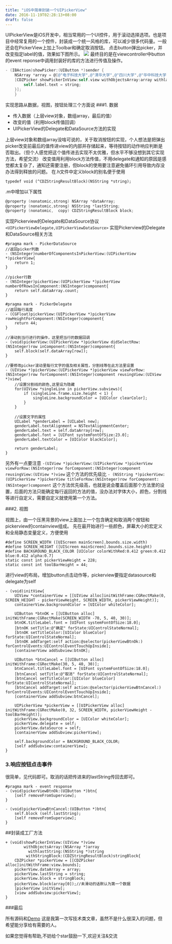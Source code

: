 ```yaml
---
title: "iOS中简单封装一个UIPickerView"
date: 2016-11-19T02:28:13+08:00
draft: false
---
```


UIPickerView是iOS开发中，相当常用的一个UI控件，用于滚动选择选项。也是项目中经常复用的一个控件，封装成一个统一风格的库，可以减少很多代码量。一般还会在PickerView上加上Toolbar和确定取消按钮。
点击button弹出picker，并改变指定label的值，效果如下图所示。
![](http://ww1.sinaimg.cn/large/006tNc79gw1f9wp3v4z00g30ku112agf.gif)
最终目的是在viewcontroller中button的event reponse中调用封装好的库的方法进行传值及操作。

```objectivec
- (IBAction)showPicker:(UIButton *)sender {
    NSArray *array = @[@"电子科技大学",@"清华大学",@"四川大学",@"华中科技大学",@"西安电子科技大学"];
    [CDZPicker showPickerInView:self.view withObjectsArray:array withlastString:self.label.text withStringBlock:^(NSString *string) {
        self.label.text = string;
    }];
    }
```

实现思路从数据，视图，按钮处理三个方面说
###1. 数据

* 传入数据（上层view对象，数组array，最后的值）
* 改变的值（利用block传值回调）
* UIPickerView的Delegate和DataSource方法的实现

上层view对象和数组array没啥可说的，关于取消按钮的实现，个人想法是把弹出picker改变前最后的值传进view的内部并存储起来，等待按钮的动作响应判断是否取出。（但个人感觉把这个值传进去实现不太优雅，但水平不够没想到其它实现方法，希望交流）
改变值用利用block方法传值，不用delegate和通知的原因是感觉都太复杂了，通知还需要注册，但block的使用要注意避免循环引用导致内存没办法得到释放的问题。
在.h文件中定义block的别名便于使用

`typedef void (^CDZStringResultBlock)(NSString *string);`

.m中增加以下属性

```objectivec
@property (nonatomic,strong) NSArray *dataArray;
@property (nonatomic,strong) NSString *lastString;
@property (nonatomic,  copy) CDZStringResultBlock block;
```
实现Pickerview的Delegate和DataSource协议
`<UIPickerViewDelegate,UIPickerViewDataSource>`
实现Pickerview的Delegate和DataSource相关方法

```
#pragma mark - PickerDataSource
//返回picker列数
- (NSInteger)numberOfComponentsInPickerView:(UIPickerView *)pickerView{
    return 1;
}

//picker行数
- (NSInteger)pickerView:(UIPickerView *)pickerView numberOfRowsInComponent:(NSInteger)component{
    return self.dataArray.count;
}
```

```
#pragma mark - PickerDelegate
//返回每行高度
- (CGFloat)pickerView:(UIPickerView *)pickerView rowHeightForComponent:(NSInteger)component{
    return 44;
}

//滑动到当行进行的操作，这里把当行的数据回调
- (void)pickerView:(UIPickerView *)pickerView didSelectRow:(NSInteger)row inComponent:(NSInteger)component{
    self.block(self.dataArray[row]);
}

//要修改picker滚动里每行文字的值及相关属性，分割线等在此方法里设置
- (UIView *)pickerView:(UIPickerView *)pickerView viewForRow:(NSInteger)row forComponent:(NSInteger)component reusingView:(UIView *)view{
    //设置分割线的颜色,这里设为隐藏
    for(UIView *singleLine in pickerView.subviews){
        if (singleLine.frame.size.height < 1) {
            singleLine.backgroundColor = [UIColor clearColor];
        }
    }
    
    //设置文字的属性
    UILabel *genderLabel = [UILabel new];
    genderLabel.textAlignment = NSTextAlignmentCenter;
    genderLabel.text = self.dataArray[row];
    genderLabel.font = [UIFont systemFontOfSize:23.0];
    genderLabel.textColor = [UIColor blackColor];

    return genderLabel;
}
```
另外有一点要注意
`-(UIView *)pickerView:(UIPickerView *)pickerView viewForRow:(NSInteger)row forComponent:(NSInteger)component reusingView:(UIView *)view`
这个方法的优先级比
`- (NSString *)pickerView:(UIPickerView *)pickerView titleForRow:(NSInteger)row forComponent:(NSInteger)component`
这个方法优先级高，也就是说会覆盖后面那个方法里的设置，后面的方法只能确定每行返回的方法的值，没办法对字体大小，颜色，分割线等进行自定义，需要自定义就使用第一个方法。

###2. 视图

视图上，由一个压黑背景的view上面加上一个包含确定和取消两个按钮和pickerview的containview组成。
先在最开始进行一些颜色，屏幕大小的宏定义和全局静态变量定义，方便使用

```
#define SCREEN_WIDTH ([UIScreen mainScreen].bounds.size.width)
#define SCREEN_HEIGHT ([UIScreen mainScreen].bounds.size.height)
#define BACKGROUND_BLACK_COLOR [UIColor colorWithRed:0.412 green:0.412 blue:0.412 alpha:0.7]
static const int pickerViewHeight = 228;
static const int toolBarHeight = 44;
```
进行view的布局，增加button点击动作等，pickerview要指定datasource和delegate为self

```
- (void)initView{
    UIView *containerView = [[UIView alloc]initWithFrame:CGRectMake(0, SCREEN_HEIGHT - pickerViewHeight, SCREEN_WIDTH, pickerViewHeight)];
    containerView.backgroundColor = [UIColor whiteColor];
    
    UIButton *btnOK = [[UIButton alloc] initWithFrame:CGRectMake(SCREEN_WIDTH -70, 5, 40, 30)];
    btnOK.titleLabel.font = [UIFont systemFontOfSize:18.0];
    [btnOK setTitle:@"确定" forState:UIControlStateNormal];
    [btnOK setTitleColor:[UIColor blueColor] forState:UIControlStateNormal];
    [btnOK addTarget:self action:@selector(pickerViewBtnOk:) forControlEvents:UIControlEventTouchUpInside];
    [containerView addSubview:btnOK];
    
    UIButton *btnCancel = [[UIButton alloc] initWithFrame:CGRectMake(30, 5, 40, 30)];
    btnCancel.titleLabel.font = [UIFont systemFontOfSize:18.0];
    [btnCancel setTitle:@"取消" forState:UIControlStateNormal];
    [btnCancel setTitleColor:[UIColor blueColor] forState:UIControlStateNormal];
    [btnCancel addTarget:self action:@selector(pickerViewBtnCancel:) forControlEvents:UIControlEventTouchUpInside];
    [containerView addSubview:btnCancel];
    
    UIPickerView *pickerView = [[UIPickerView alloc] initWithFrame:CGRectMake(0, 32, SCREEN_WIDTH, pickerViewHeight - toolBarHeight)];
    pickerView.backgroundColor = [UIColor whiteColor];
    pickerView.delegate = self;
    pickerView.dataSource = self;
    [containerView addSubview:pickerView];
    
    self.backgroundColor = BACKGROUND_BLACK_COLOR;
    [self addSubview:containerView];
}
```
### 3.响应按钮点击事件

很简单，见代码即可。取消的话把传进来的lastString传回去即可。

```
#pragma mark - event response
- (void)pickerViewBtnOk:(UIButton *)btn{
    [self removeFromSuperview];
}

- (void)pickerViewBtnCancel:(UIButton *)btn{
    self.block (self.lastString);
    [self removeFromSuperview];
}
```
##封装成工厂方法

```
+ (void)showPickerInView:(UIView *)view
        withObjectsArray:(NSArray *)array
          withlastString:(NSString *)string
         withStringBlock:(CDZStringResultBlock)stringBlock{
    CDZPicker *pickerView = [[CDZPicker alloc]initWithFrame:view.bounds];
    pickerView.dataArray = array;
    pickerView.lastString = string;
    pickerView.block = stringBlock;
    pickerView.block(array[0]);//未滑动的话默认为第一个数据
    [pickerView initView];
    [view addSubview:pickerView];
}
```
###最后

所有源码和[Demo](https://github.com/Nemocdz/CDZPickerViewDemo)
这是我第一次写技术类文章，虽然不是什么很深入的问题，但希望能分享给有需要的人。

如果您觉得有帮助,不妨给个star鼓励一下,欢迎关注&交流


























